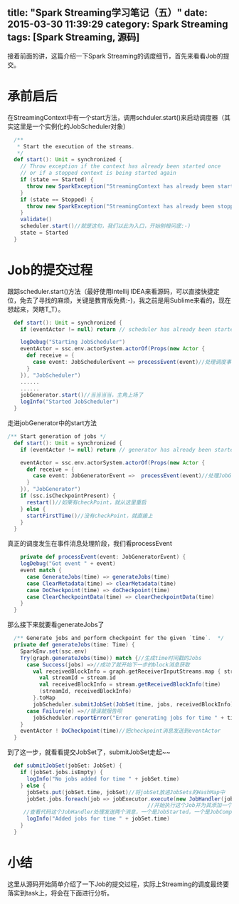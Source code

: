 title: "Spark Streaming学习笔记（五）"
date: 2015-03-30 11:39:29
category: Spark Streaming
tags: [Spark Streaming, 源码]
---
接着前面的讲，这篇介绍一下Spark Streaming的调度细节，首先来看看Job的提交。
<!--more-->

# 承前启后
在StreamingContext中有一个start方法，调用schduler.start()来启动调度器（其实这里是一个实例化的JobScheduler对象）
```scala
  /**
   * Start the execution of the streams.
   */
  def start(): Unit = synchronized {
    // Throw exception if the context has already been started once
    // or if a stopped context is being started again
    if (state == Started) {
      throw new SparkException("StreamingContext has already been started")
    }
    if (state == Stopped) {
      throw new SparkException("StreamingContext has already been stopped")
    }
    validate()
    scheduler.start()//就是这句，我们以此为入口，开始刨根问底:-)
    state = Started
  }
```

# Job的提交过程
跟踪scheduler.start()方法（最好使用Intellij IDEA来看源码，可以直接快捷定位，免去了寻找的麻烦，关键是教育版免费:-)，我之前是用Sublime来看的，现在想起来，哭瞎T_T）。
```scala
  def start(): Unit = synchronized {
    if (eventActor != null) return // scheduler has already been started

    logDebug("Starting JobScheduler")
    eventActor = ssc.env.actorSystem.actorOf(Props(new Actor {
      def receive = {
        case event: JobSchedulerEvent => processEvent(event)//处理调度事件消息
      }
    }), "JobScheduler") 
    ......
    ......
    jobGenerator.start()//当当当当，主角上场了
    logInfo("Started JobScheduler")
  }
```
走进jobGenerator中的start方法

```scala  
/** Start generation of jobs */
  def start(): Unit = synchronized {
    if (eventActor != null) return // generator has already been started

    eventActor = ssc.env.actorSystem.actorOf(Props(new Actor {
      def receive = {
        case event: JobGeneratorEvent =>  processEvent(event)//处理JobGenerator事件消息
      }
    }), "JobGenerator")
    if (ssc.isCheckpointPresent) {
      restart()//如果有checkPoint，就从这里重启
    } else {
      startFirstTime()//没有checkPoint，就直接上
    }
  }
```
真正的调度发生在事件消息处理阶段，我们看processEvent

```scala
    private def processEvent(event: JobGeneratorEvent) {
    logDebug("Got event " + event)
    event match {
      case GenerateJobs(time) => generateJobs(time)
      case ClearMetadata(time) => clearMetadata(time)
      case DoCheckpoint(time) => doCheckpoint(time)
      case ClearCheckpointData(time) => clearCheckpointData(time)
    }
  }
```
那么接下来就要看generateJobs了

```scala
  /** Generate jobs and perform checkpoint for the given `time`.  */
  private def generateJobs(time: Time) {
    SparkEnv.set(ssc.env)
    Try(graph.generateJobs(time)) match {//生成time时间戳的Jobs
      case Success(jobs) =>//成功了就开始下一步的block消息获取
        val receivedBlockInfo = graph.getReceiverInputStreams.map { stream =>
          val streamId = stream.id
          val receivedBlockInfo = stream.getReceivedBlockInfo(time)
          (streamId, receivedBlockInfo)
        }.toMap
        jobScheduler.submitJobSet(JobSet(time, jobs, receivedBlockInfo))//提交JobSet
      case Failure(e) =>//错误就报告呗
        jobScheduler.reportError("Error generating jobs for time " + time, e)
    }
    eventActor ! DoCheckpoint(time)//把checkpoint消息发送到eventActor
  }
```
到了这一步，就看看提交JobSet了，submitJobSet走起~~

```scala
  def submitJobSet(jobSet: JobSet) {
    if (jobSet.jobs.isEmpty) {
      logInfo("No jobs added for time " + jobSet.time)
    } else {
      jobSets.put(jobSet.time, jobSet)//将jobSet放进JobSets的HashMap中
      jobSet.jobs.foreach(job => jobExecutor.execute(new JobHandler(job)))
                                            //开始执行这个Job并为其添加一个handler
     //查看代码这个JobHandler处理发送两个消息，一个是JobStarted，一个是JobCompleted
      logInfo("Added jobs for time " + jobSet.time)
    }
  }
```

# 小结
这里从源码开始简单介绍了一下Job的提交过程，实际上Streaming的调度最终要落实到task上，将会在下面进行分析。

